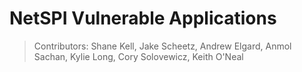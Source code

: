 # NetSPI Vulnerable Applications
> Contributors: Shane Kell, Jake Scheetz, Andrew Elgard, Anmol Sachan, 
Kylie Long, Cory Solovewicz, Keith O'Neal
